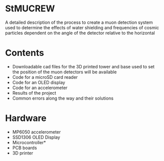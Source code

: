 # StMUCREW
A detailed description of the process to create a muon detection system used to determine the effects of water shielding and frequencies of cosmic particles dependent on the angle of the detector relative to the horizontal
# Contents
  - Downloadable cad files for the 3D printed tower and base used to set the position of the muon detectors will be available
  - Code for a microSD card reader
  - Code for an OLED display
  - Code for an accelerometer
  - Results of the project
  - Common errors along the way and their solutions
# Hardware
  - MP6050 accelerometer
  - SSD1306 OLED Display
  - Microcontroller*
  - PCB boards
  - 3D printer
